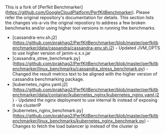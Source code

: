 This is a fork of [Perfkit Benchmarker] (https://github.com/GoogleCloudPlatform/PerfKitBenchmarker). Please refer the original repository's documentation for details. This section lists the changes vis-a-vis the original repostiory to address a few broken benchmarks and/or using higher tool versions in running the benchmarks.

*   [cassandra-env.sh.j2] (https://github.com/prakhag2/PerfKitBenchmarker/blob/master/perfkitbenchmarker/data/cassandra/cassandra-env.sh.j2) - Updated JVM_OPTS to use higher version of jamm-x.x.x.jar
*   [cassandra_stree_benchmark.py] (https://github.com/prakhag2/PerfKitBenchmarker/blob/master/perfkitbenchmarker/linux_benchmarks/cassandra_stress_benchmark.py) - Changed the result metrics text to be aligned with the higher version of cassandra benchmarking package.
*   [kubernetes_nginx.yaml.j2] (https://github.com/prakhag2/PerfKitBenchmarker/blob/master/perfkitbenchmarker/data/container/kubernetes_nginx/kubernetes_nginx.yaml.j2) - Updated the nginx deployment to use internal lb instead of exposing it via clusterIP
*   [kubernetes_nginx_benchmark.py] (https://github.com/prakhag2/PerfKitBenchmarker/blob/master/perfkitbenchmarker/linux_benchmarks/kubernetes_nginx_benchmark.py) - Changes to fetch the load balancer ip instead of the cluster ip
